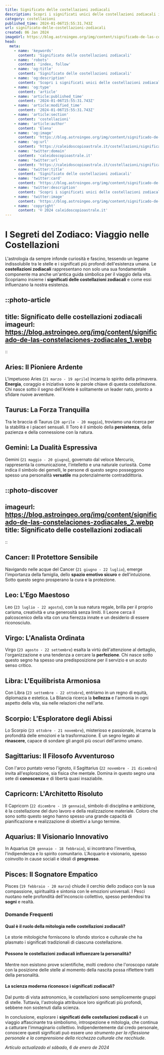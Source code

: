 ```yaml
---
title: Significato delle costellazioni zodiacali
description: Scopri i significati unici delle costellazioni zodiacali in italiano, e come influenzano la vita e la personalità. Astrologia profonda!
category: costellazioni
published_time: 2024-01-06T15:55:31.743Z
url: significato-delle-costellazioni-zodiacali
created: 06 Jan 2024
imageUrl: https://blog.astroingeo.org/img/content/significado-de-las-constelaciones-zodiacales_1.webp
head:
  meta:
    - name: 'keywords'
      content: 'Significato delle costellazioni zodiacali'
    - name: 'robots'
      content: 'index, follow'
    - name: 'og:title'
      content: 'Significato delle costellazioni zodiacali'
    - name: 'og:description'
      content: 'Scopri i significati unici delle costellazioni zodiacali in italiano, e come influenzano la vita e la personalità. Astrologia profonda!'
    - name: 'og:type'
      content: 'article'
    - name: 'article:published_time'
      content: '2024-01-06T15:55:31.743Z'
    - name: 'article:modified_time'
      content: '2024-01-06T15:55:31.743Z'
    - name: 'article:section'
      content: 'costellazioni'
    - name: 'article:author'
      content: 'Elena'
    - name: 'og:image'
      content: 'https://blog.astroingeo.org/img/content/significado-de-las-constelaciones-zodiacales_1.webp'
    - name: 'og:url'
      content: 'https://caleidoscopioastrale.it/costellazioni/significato-delle-costellazioni-zodiacali'
    - name: 'twitter:domain'
      content: 'caleidoscopioastrale.it'
    - name: 'twitter:url'
      content: 'https://caleidoscopioastrale.it/costellazioni/significato-delle-costellazioni-zodiacali'
    - name: 'twitter:title'
      content: 'Significato delle costellazioni zodiacali'
    - name: 'twitter:card'
      content: 'https://blog.astroingeo.org/img/content/significado-de-las-constelaciones-zodiacales_1.webp'
    - name: 'twitter:description'
      content: 'Scopri i significati unici delle costellazioni zodiacali in italiano, e come influenzano la vita e la personalità. Astrologia profonda!'
    - name: 'twitter:image'
      content: 'https://blog.astroingeo.org/img/content/significado-de-las-constelaciones-zodiacales_1.webp'
    - name: 'copyright'
      content: '© 2024 caleidoscopioastrale.it'
---
```

# I Segreti del Zodiaco: Viaggio nelle Costellazioni

L'astrologia da sempre infonde curiosità e fascino, tessendo un legame indissolubile tra le stelle e i significati più profondi dell'esistenza umana. Le **costellazioni zodiacali** rappresentano non solo una sua fondamentale componente ma anche un'antica guida simbolica per il viaggio della vita. Scopriamo insieme i **significati delle costellazioni zodiacali** e come essi influenzano la nostra esistenza.

::photo-article
---
title: Significato delle costellazioni zodiacali
imageurl: https://blog.astroingeo.org/img/content/significado-de-las-constelaciones-zodiacales_1.webp
---
::

## Aries: Il Pioniere Ardente
L'impetuoso Aries (`21 marzo - 19 aprile`) incarna lo spirito della primavera. **Energia**, coraggio e iniziativa sono le parole chiave di questa costellazione. Chi nasce sotto il segno dell'Ariete è solitamente un leader nato, pronto a sfidare nuove avventure.

## Taurus: La Forza Tranquilla
Tra le braccia di Taurus (`20 aprile - 20 maggio`), troviamo una ricerca per la stabilità e i piaceri sensuali. Il Toro è il simbolo della **persistenza**, della pazienza e della connessione con la natura.

## Gemini: La Dualità Espressiva
Gemini (`21 maggio - 20 giugno`), governato dal veloce Mercurio, rappresenta la comunicazione, l'intelletto e una naturale curiosità. Come indica il simbolo dei gemelli, le persone di questo segno posseggono spesso una personalità **versatile** ma potenzialmente contraddittoria.

::photo-discover
---
imageurl: https://blog.astroingeo.org/img/content/significado-de-las-constelaciones-zodiacales_2.webp
title: Significato delle costellazioni zodiacali
---
::

## Cancer: Il Protettore Sensibile
Navigando nelle acque del Cancer (`21 giugno - 22 luglio`), emerge l'importanza della famiglia, dello **spazio emotivo sicuro** e dell'intuizione. Sotto questo segno prosperano la cura e la protezione.

## Leo: L'Ego Maestoso
Leo (`23 luglio - 22 agosto`), con la sua natura regale, brilla per il proprio carisma, creatività e una generosità senza limiti. Il Leone cerca il palcoscenico della vita con una fierezza innate e un desiderio di essere riconosciuto.

## Virgo: L'Analista Ordinata
Virgo (`23 agosto - 22 settembre`) esalta la virtù dell'attenzione al dettaglio, l'organizzazione e una tendenza a cercare la **perfezione**. Chi nasce sotto questo segno ha spesso una predisposizione per il servizio e un acuto senso critico.

## Libra: L'Equilibrista Armoniosa
Con Libra (`23 settembre - 22 ottobre`), entriamo in un regno di equità, diplomazia e estetica. La Bilancia ricerca la **bellezza** e l'armonia in ogni aspetto della vita, sia nelle relazioni che nell'arte.

## Scorpio: L'Esploratore degli Abissi
Lo Scorpio (`23 ottobre - 21 novembre`), misterioso e passionale, incarna la profondità delle emozioni e la trasformazione. È un segno legato al **rinascere**, capace di sondare gli angoli più oscuri dell'animo umano.

## Sagittarius: Il Filosofo Avventuroso
Con l'arco puntato verso l'ignoto, il Sagittarius (`22 novembre - 21 dicembre`) invita all'esplorazione, sia fisica che mentale. Domina in questo segno una sete di **conoscenza** e di libertà quasi insaziabile.

## Capricorn: L'Architetto Risoluto
Il Capricorn (`22 dicembre - 19 gennaio`), simbolo di disciplina e ambizione, è la costellazione del duro lavoro e della realizzazione materiale. Coloro che sono sotto questo segno hanno spesso una grande capacità di pianificazione e realizzazione di obiettivi a lungo termine.

## Aquarius: Il Visionario Innovativo
In Aquarius (`20 gennaio - 18 febbraio`), si incontrano l'inventiva, l'indipendenza e lo spirito comunitario. L'Acquario è visionario, spesso coinvolto in cause sociali e ideali di **progresso**.

## Pisces: Il Sognatore Empatico
Pisces (`19 febbraio - 20 marzo`) chiude il cerchio dello zodiaco con la sua compassione, spiritualità e sintonia con le emozioni universali. I Pesci nuotano nelle profondità dell'inconscio collettivo, spesso perdendosi tra **sogni** e realtà.

### Domande Frequenti

#### Qual è il ruolo della mitologia nelle costellazioni zodiacali?
Le storie mitologiche forniscono lo sfondo storico e culturale che ha plasmato i significati tradizionali di ciascuna costellazione.

#### Possono le costellazioni zodiacali influenzare la personalità?
Mentre non esistono prove scientifiche, molti credono che l'oroscopo natale con la posizione delle stelle al momento della nascita possa riflettere tratti della personalità.

#### La scienza moderna riconosce i significati zodiacali?
Dal punto di vista astronomico, le costellazioni sono semplicemente gruppi di stelle. Tuttavia, l'astrologia attribuisce loro significati più profondi, sebbene non sostenuti dalla scienza.

In conclusione, esplorare i **significati delle costellazioni zodiacali** è un viaggio affascinante tra simbolismo, introspezione e mitologia, che continua a catturare l'immaginario collettivo. Indipendentemente dal credo personale, conoscere questi significati può essere *uno strumento per la riflessione personale e la comprensione della ricchezza culturale che racchiude*.

_Artículo actualizado el sábado, 6 de enero de 2024_